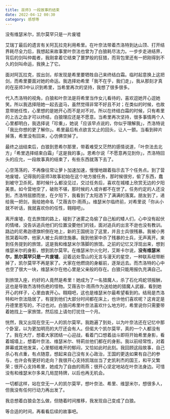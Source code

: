 ```yaml
---
title: 巫师3 一段故事的结束
date: 2022-04-12 00:30
category: 感想等
---
```


<!--markdown-->
没有维瑟米尔，凯尔莫罕只是一片废墟

艾瑞丁最后的遗言有关阿瓦拉克利用希里。在叶奈法带着杰洛特到达山顶、打开结界耗尽全力后，我想起来故事里叶奈法也曾为了白狼耗尽法力。一步步走进结界，背后的剑叫仲裁者，我刚拿着它结束了噩梦般的狂猎，而背包里还有一把刚得到不久的剑叫命运，我换上了它。

面对阿瓦拉克，拔出剑，却发现是希里要牺牲自己来终结白霜。临时起意换上这把剑，而希里要面对她的命运。我选择劝希里「我不在乎，我们走」，我从那刻才真的在巫师3中认识到希里，当希里再次的坚持，我想了很多很多。

代入杰洛特的视角，白狼和叶奈法是将希里当作女儿看待的，喜欢逗她开心逗她笑。所以我选择陪她一起去盗马，虽然觉得非常不好且不对；在类似的时候，也故意带她任性，心里想的是她开心而不是对不对。所以在终结白霜的时候，只有希里的上古之血才可以终结，白狼理应还是不愿意。当希里再次坚持，很多事情两个人心里都明白，我选择说「珍重」，她说「应该早点说的，你似乎理解我」，杰洛特说「我比你想的更了解你」。希里最后有点欲言又止的回头，让人一颤。当看到碎片掉落，希里没有回来，心仿佛空掉了。

最终之战结束后，白狼到恩希尔那里，带着难受又茫然的感情说道，「叶奈法去北方」「希里选择结束白霜」「这是我的事」。恩希尔说「不愿意再见到你」，杰洛特回头的应允，一段故事真的结束了，有些东西就落下去了。

心空荡荡的，不再像往常让萝卜加速加速，慢慢地跟着指示去下个任务点。到了营地废墟，记得我的巫师3故事初始在这个地方接任务，那时候很穷，偷了东西，蠢到被守卫杀死。那时候什么都没见过，交过任务后，喜欢在城楼上欣赏无边的夕阳美景。如今营地空了，破败不堪，那时候的人或许都不在世了。任务约定的人还没到，杰洛特屈膝而坐，在夕阳下，我看到了太阳洒下了满满的落寞。朋友到了，递给我一把剑，我给她命名「艾薇吉尔·雨燕」。维瑟米尔临终前，对希里说「你从小就不听话，我就喜欢你的任性，翱翔吧」。

离开废墟，在去旅馆的路上，碰到了迷雾之岛偷了自己船的矮人们，心中没有起伏的情绪，没告诉追兵他们的位置没要他们的钱，面对追兵的出言不逊也没有教训。路边的尼弗迦德旗帜倒在地上，新的王国统治了这里，并且士兵很残暴。我被小男孩哭着叫停，他家人被士兵绑住施暴。我到他家中杀了残暴的士兵，无声离开。来到任务提到的旅馆，这是我和维瑟米尔落脚的旅馆。之前的记忆又浮现出来，想到维瑟米尔的身影，想到凯尔莫罕。在维瑟米尔火化时，艾斯卡尔说，**没有维瑟米尔，凯尔莫罕只是一片废墟**。迎着远处雪山的无言与漫天的星空，一种联系纽带断掉了，凯尔莫罕不再是家了。大家在他燃烧的身躯前，逐渐远去。而杰洛特的心中也空了很大一块，维瑟米尔在他心里是父亲般的存在。白狼只能用报仇充满自己。

到旅馆入座，约好的人竟然是希里！她成为了一名猎魔人，杀了石化鸡蛇领报酬，这也是导致杰洛特伤疤的怪物。艾薇吉尔·雨燕作为送给她的猎魔人武器，看到她开心的样子，心里由衷开心。翱翔吧，这也是维瑟米尔最希望看到的。结局是杰洛特和叶奈法隐居了，有提到他们大部分时间都在床上，也许他们喜欢呢？这肯定是丹德里恩写的，不过也对。白狼问希里叶奈法喜欢什么地方时，希里说你只需要带着她找上一家旅馆，然后挂上请勿打扰住一个月。

恍然，我又出现在空无一人的凯尔莫罕。我跑遍了到处，以为叶奈法还在记忆中那个卧室，以为更加明亮的大厅还会有人。但偌大个凯尔莫罕，真的一个人都没有了。我在大厅，想着大家团结一心迎战，看着门口想着战斗即将开始希里身影，看着城墙上，想着叶奈法、维瑟米尔、特莉丝他们都在的身影。我以前经常性，对着屏幕或其他发呆，心里郁结难开的郁闷，又恰如此时此刻。我回顾这段故事，自己杀心有点重，有点随意，想起来自己没有关心政治，王国的更迭如果有自己的参与，也许会有更好的走向？我很开心支持凯瑞丝当了史凯利杰的国王，和平又繁荣；很开心支持希里，她成为了自由的雨燕；很开心坚定地站在叶奈法身边。可惜没有和维瑟米尔多来几局昆特牌，以后也再无机会。

一切都这样，站在空无一人的凯尔莫罕，想叶奈法、希里、维瑟米尔，想很多人，但我没有任何行动力再出发了。

我总想着白狼会怎么做，但随着时间推移，我发现自己变成了白狼。

等合适的时间，再看看后续的故事吧。
